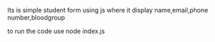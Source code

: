 Its is simple student form using js
where it display name,email,phone number,bloodgroup 

to run the code use node index.js
